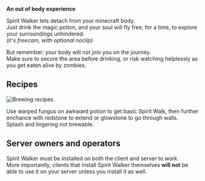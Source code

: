 **An out of body experience**

Spirit Walker lets detach from your minecraft body.  
Just drink the magic potion, and your soul will fly free, for a time, to explore your surroundings unhindered.  
*(it's freecam, with optional noclip)*  

But remember: your body will not join you on the journey.  
Make sure to secure the area before drinking, or risk watching helplessly as you get eaten alive by zombies. 

## Recipes

![Brewing recipes](https://raw.githubusercontent.com/BasiqueEvangelist/SpiritWalker/master/media/spiritwalk-recipe.png)

Use warped fungus on awkward potion to get basic Spirit Walk, then further enchance with redstone to extend or glowstone to go through walls.  
Splash and lingering not brewable.

## Server owners and operators

Spirit Walker must be installed on both the client and server to work.  
More importantly, clients that install Spirit Walker themselves **will not** be able to use it on your server unless you install it as well.
